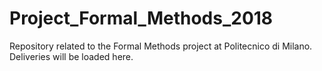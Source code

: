 # Project_Formal_Methods_2018
Repository related to the Formal Methods project at Politecnico di Milano.
Deliveries will be loaded here.
